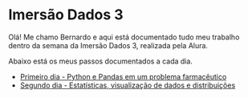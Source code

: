 # Imersão Dados 3

Olá! Me chamo Bernardo e aqui está documentado tudo meu trabalho dentro da semana da Imersão Dados 3, realizada pela Alura.

Abaixo está os meus passos documentados a cada dia.

- [Primeiro dia - Python e Pandas em um problema farmacêutico](https://github.com/BEp0/imersaodados3/blob/main/anotacoes/primeirodia.md)
- [Segundo dia - Estatísticas, visualização de dados e distribuições](https://github.com/BEp0/imersaodados3/blob/main/anotacoes/segundodia.md)